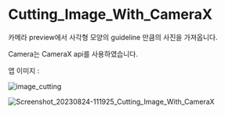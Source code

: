 # Cutting_Image_With_CameraX

카메라 preview에서 사각형 모양의 guideline 만큼의 사진을 가져옵니다.

Camera는 CameraX api를 사용하였습니다.


앱 이미지 :

![image_cutting](https://github.com/tvroom88/AIO_Android_Kotlin_Support_Material/assets/4710854/b652b52f-b2f9-4c85-bdc8-335990655597)

![Screenshot_20230824-111925_Cutting_Image_With_CameraX](https://github.com/tvroom88/AIO_Android_Kotlin_Support_Material/assets/4710854/8f90e391-bfef-4c53-ae3c-768eb7b777d9)


